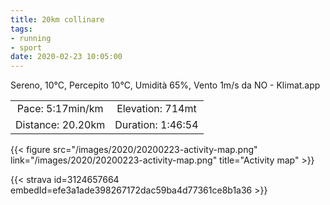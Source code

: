 ```yaml
---
title: 20km collinare
tags:
- running
- sport
date: 2020-02-23 10:05:00
---
```


Sereno, 10°C, Percepito 10°C, Umidità 65%, Vento 1m/s da NO - Klimat.app

| | |
| :-: | :-: |
| Pace: 5:17min/km | Elevation: 714mt |
| Distance: 20.20km | Duration: 1:46:54 |



{{< figure src="/images/2020/20200223-activity-map.png" link="/images/2020/20200223-activity-map.png" title="Activity map" >}}


{{< strava id=3124657664 embedId=efe3a1ade398267172dac59ba4d77361ce8b1a36 >}}
